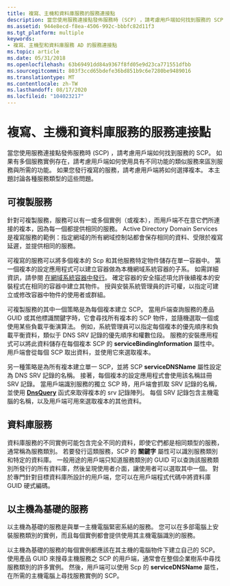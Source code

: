 ```yaml
---
title: 複寫、主機和資料庫服務的服務連接點
description: 當您使用服務連接點發佈服務時 (SCP) ，請考慮用戶端如何找到服務的 SCP。
ms.assetid: 944e8ecd-f8ea-4506-992c-bbbfc82d11f3
ms.tgt_platform: multiple
keywords:
- 複寫、主機型和資料庫服務 AD 的服務連接點
ms.topic: article
ms.date: 05/31/2018
ms.openlocfilehash: 63b69491dd84a9367f8fd05e9d23ca771551dfbb
ms.sourcegitcommit: 803f3ccd65bdefe36bd851b9c6e7280be9489016
ms.translationtype: MT
ms.contentlocale: zh-TW
ms.lasthandoff: 08/17/2020
ms.locfileid: "104023217"
---
```

# <a name="service-connection-points-for-replicated-host-based-and-database-services"></a>複寫、主機和資料庫服務的服務連接點

當您使用服務連接點發佈服務時 (SCP) ，請考慮用戶端如何找到服務的 SCP。 如果有多個服務實例存在，請考慮用戶端如何使用具有不同功能的類似服務來區別服務與所需的功能。 如果您發行複寫的服務，請考慮用戶端將如何選擇複本。 本主題討論各種服務類型的這些問題。

## <a name="replicable-services"></a>可複製服務

針對可複製服務，服務可以有一或多個實例（或複本），而用戶端不在意它們所連接的複本，因為每一個都提供相同的服務。 Active Directory Domain Services 是複寫服務的範例：指定網域的所有網域控制站都會保存相同的資料、受限於複寫延遲，並提供相同的服務。

可複寫的服務可以將多個複本的 Scp 和其他服務特定物件儲存在單一容器中。 第一個複本的設定應用程式可以建立容器做為本機網域系統容器的子系。 如需詳細資訊，請參閱 [在網域系統容器中發行](publishing-in-a-domain-system-container.md)。 確定容器的安全描述項允許後續複本的安裝程式在相同的容器中建立其物件。 授與安裝系統管理員的許可權，以指定可建立或修改容器中物件的使用者或群組。

可複製服務的其中一個策略是為每個複本建立 SCP。 當用戶端查詢服務的產品 GUID 或其他標識關鍵字時，它會尋找所有複本的 SCP 物件，並隨機選取一個或使用某些負載平衡演算法。 例如，系統管理員可以指定每個複本的優先順序和負載平衡資料，類似于 DNS SRV 記錄的優先順序和權數位段。 服務的安裝應用程式可以將此資料儲存在每個複本 SCP 的 **serviceBindingInformation** 屬性中。 用戶端會從每個 SCP 取出資料，並使用它來選取複本。

另一種策略是為所有複本建立單一 SCP，並將 SCP **serviceDNSName** 屬性設定為 DNS SRV 記錄的名稱。 接著，每個複本的設定應用程式會使用該名稱註冊 SRV 記錄。 當用戶端識別服務的獨立 SCP 時，用戶端會抓取 SRV 記錄的名稱，並使用 [**DnsQuery**](/windows/desktop/api/windns/nf-windns-dnsquery_a) 函式來取得複本的 srv 記錄陣列。 每個 SRV 記錄包含主機電腦的名稱，以及用戶端可用來選取複本的其他資料。

## <a name="database-services"></a>資料庫服務

資料庫服務的不同實例可能包含完全不同的資料，即使它們都是相同類型的服務，通常稱為服務類別。 若要發行這類服務，SCP 的 **關鍵字** 屬性可以識別服務類別和特定的資料庫。 一般用途的用戶端只知道服務類別的 GUID 可以查詢該服務類別所發行的所有資料庫，然後呈現使用者介面，讓使用者可以選取其中一個。 對於專門針對目標資料庫所設計的用戶端，您可以在用戶端程式代碼中將資料庫 GUID 硬式編碼。

## <a name="host-based-services"></a>以主機為基礎的服務

以主機為基礎的服務是與單一主機電腦緊密系結的服務。 您可以在多部電腦上安裝服務類別的實例，而且每個實例都會提供使用其主機電腦識別的服務。

以主機為基礎的服務的每個實例都應該在其主機的電腦物件下建立自己的 SCP。 使用產品 GUID 來搜尋主機服務之 SCP 的用戶端，通常會在整個企業樹系中尋找服務類別的許多實例。 然後，用戶端可以使用 Scp 的 **serviceDNSName** 屬性，在所需的主機電腦上尋找服務實例的 SCP。

 

 